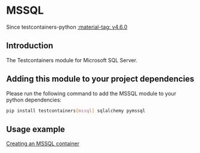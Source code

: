 # MSSQL

Since testcontainers-python <a href="https://github.com/testcontainers/testcontainers-python/releases/tag/v4.6.0"><span class="tc-version">:material-tag: v4.6.0</span></a>

## Introduction

The Testcontainers module for Microsoft SQL Server.

## Adding this module to your project dependencies

Please run the following command to add the MSSQL module to your python dependencies:

```bash
pip install testcontainers[mssql] sqlalchemy pymssql
```

## Usage example

<!--codeinclude-->

[Creating an MSSQL container](../../modules/mssql/example_basic.py)

<!--/codeinclude-->
